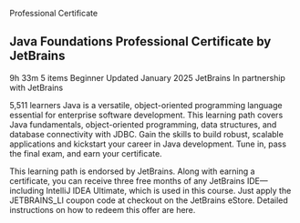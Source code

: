 Professional Certificate

## Java Foundations Professional Certificate by JetBrains

9h 33m
5 items
Beginner
Updated January 2025
JetBrains
In partnership with JetBrains

5,511 learners
Java is a versatile, object-oriented programming language essential for enterprise software development. This learning path covers Java fundamentals, object-oriented programming, data structures, and database connectivity with JDBC. Gain the skills to build robust, scalable applications and kickstart your career in Java development. Tune in, pass the final exam, and earn your certificate.

This learning path is endorsed by JetBrains. Along with earning a certificate, you can receive three free months of any JetBrains IDE—including IntelliJ IDEA Ultimate, which is used in this course. Just apply the JETBRAINS_LI coupon code at checkout on the JetBrains eStore. Detailed instructions on how to redeem this offer are here.
